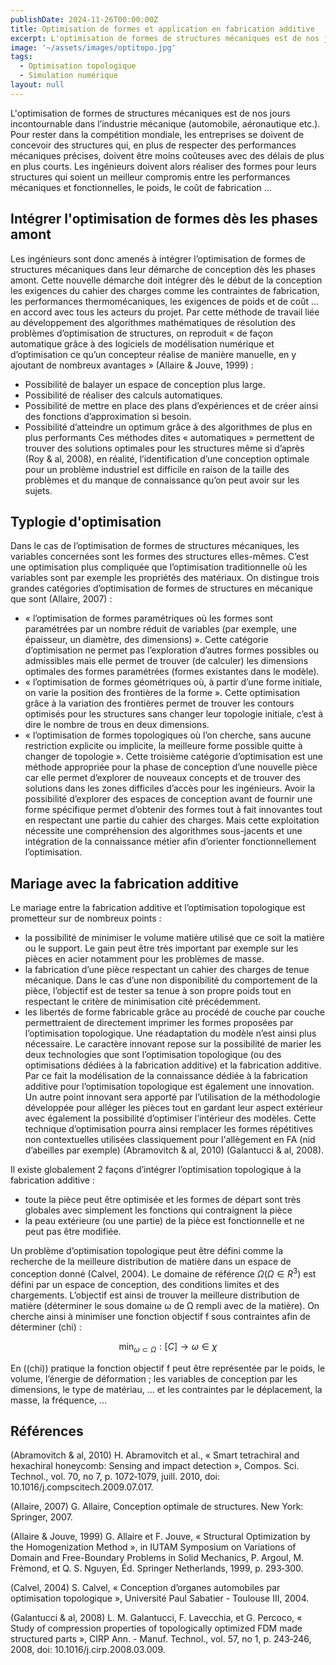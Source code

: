 ```yaml
---
publishDate: 2024-11-26T00:00:00Z
title: Optimisation de formes et application en fabrication additive 
excerpt: L'optimisation de formes de structures mécaniques est de nos jours incontournable dans l’industrie mécanique (automobile, aéronautique etc.). 
image: '~/assets/images/optitopo.jpg'
tags:
  - Optimisation topologique
  - Simulation numérique
layout: null
---
```


<head>
    <script>
        MathJax = {
            tex: {
                inlineMath: [['$', '$'], ['\\(', '\\)']],
                displayMath: [['$$', '$$'], ['\\[', '\\]']]
            },
            svg: {
                fontCache: 'global'
            }
        };
    </script>
    <script src="https://cdn.jsdelivr.net/npm/mathjax@3/es5/tex-mml-chtml.js"></script>
</head>

L'optimisation de formes de structures mécaniques est de nos jours incontournable dans l’industrie mécanique (automobile, aéronautique etc.). Pour rester dans la compétition mondiale, les entreprises se doivent de concevoir des structures qui, en plus de respecter des performances mécaniques précises, doivent être moins coûteuses avec des délais de plus en plus courts. Les ingénieurs doivent alors réaliser des formes pour leurs structures qui soient un meilleur compromis entre les performances mécaniques et fonctionnelles, le poids, le coût de fabrication ... 

## Intégrer l'optimisation de formes dès les phases amont

Les ingénieurs sont donc amenés à intégrer l’optimisation de formes de structures mécaniques dans leur démarche de conception dès les phases amont. Cette nouvelle démarche doit intégrer dès le début de la conception les exigences du cahier des charges comme les contraintes de fabrication, les performances thermomécaniques, les exigences de poids et de coût ... en accord avec tous les acteurs du projet. Par cette méthode de travail liée au développement des algorithmes mathématiques de résolution des problèmes d’optimisation de structures, on reproduit « de façon automatique grâce à des logiciels de modélisation numérique et d’optimisation ce qu’un concepteur réalise de manière manuelle, en y ajoutant de nombreux avantages » (Allaire & Jouve, 1999) : 
- Possibilité de balayer un espace de conception plus large. 
- Possibilité de réaliser des calculs automatiques. 
- Possibilité de mettre en place des plans d’expériences et de créer ainsi des fonctions d’approximation si besoin. 
- Possibilité d’atteindre un optimum grâce à des algorithmes de plus en plus performants
Ces méthodes dites « automatiques » permettent de trouver des solutions optimales pour les structures même si d’après (Roy & al, 2008), en réalité, l’identification d’une conception optimale pour un problème industriel est difficile en raison de la taille des problèmes et du manque de connaissance qu’on peut avoir sur les sujets.

## Typlogie d'optimisation

Dans le cas de l’optimisation de formes de structures mécaniques, les variables concernées sont les formes des structures elles-mêmes. C’est une optimisation plus compliquée que l’optimisation traditionnelle où les variables sont par exemple les propriétés des matériaux. On distingue trois grandes catégories d’optimisation de formes de structures en mécanique que sont (Allaire, 2007) : 
- « l’optimisation de formes paramétriques où les formes sont paramétrées par un nombre réduit de variables (par exemple, une épaisseur, un diamètre, des dimensions) ». Cette catégorie d’optimisation ne permet pas l’exploration d’autres formes possibles ou admissibles mais elle permet de trouver (de calculer) les dimensions optimales des formes paramétrées (formes existantes dans le modèle). 
- « l’optimisation de formes géométriques où, à partir d’une forme initiale, on varie la position des frontières de la forme ». Cette optimisation grâce à la variation des frontières permet de trouver les contours optimisés pour les structures sans changer leur topologie initiale, c’est à dire le nombre de trous en deux dimensions.
- « l’optimisation de formes topologiques où l’on cherche, sans aucune restriction explicite ou implicite, la meilleure forme possible quitte à changer de topologie ».
Cette troisième catégorie d’optimisation est une méthode appropriée pour la phase de conception d’une nouvelle pièce car elle permet d’explorer de nouveaux concepts et de trouver des solutions dans les zones difficiles d’accès pour les ingénieurs. Avoir la possibilité d’explorer des espaces de conception avant de fournir une forme spécifique permet d’obtenir des formes tout à fait innovantes tout en respectant une partie du cahier des charges. Mais cette exploitation nécessite une compréhension des algorithmes sous-jacents et une intégration de la connaissance métier afin d’orienter fonctionnellement l’optimisation. 

## Mariage avec la fabrication additive 

Le mariage entre la fabrication additive et l’optimisation topologique est prometteur sur de nombreux points :
- la possibilité de minimiser le volume matière utilisé que ce soit la matière ou le support. Le gain peut être très important par exemple sur les pièces en acier notamment pour les problèmes de masse.
- la fabrication d’une pièce respectant un cahier des charges de tenue mécanique. Dans le cas d’une non disponibilité du comportement de la pièce, l’objectif est de tester sa tenue à son propre poids tout en respectant le critère de minimisation cité précédemment.
- les libertés de forme fabricable grâce au procédé de couche par couche permettraient de directement imprimer les formes proposées par l’optimisation topologique. Une réadaptation du modèle n’est ainsi plus nécessaire.
Le caractère innovant repose sur la possibilité de marier les deux technologies que sont l’optimisation topologique (ou des optimisations dédiées à la fabrication additive) et la fabrication additive. Par ce fait la modélisation de la connaissance dédiée à la fabrication additive pour l’optimisation topologique est également une innovation. Un autre point innovant sera apporté par l’utilisation de la méthodologie développée pour alléger les pièces tout en gardant leur aspect extérieur avec également la possibilité d’optimiser l’intérieur des modèles. Cette technique d’optimisation pourra ainsi remplacer les formes répétitives non contextuelles utilisées classiquement pour l'allègement en FA (nid d’abeilles par exemple) (Abramovitch & al, 2010) (Galantucci & al, 2008).

Il existe globalement 2 façons d’intégrer l’optimisation topologique à la fabrication additive :
- toute la pièce peut être optimisée et les formes de départ sont très globales avec simplement les fonctions qui contraignent la pièce
- la peau extérieure (ou une partie) de la pièce est fonctionnelle et ne peut pas être modifiée.

Un problème d’optimisation topologique peut être défini comme la recherche de la meilleure distribution de matière dans un espace de conception donné (Calvel, 2004). Le domaine de référence $\Omega (\Omega \in R^{3})$ est défini par un espace de conception, des conditions limites et des chargements. L’objectif est ainsi de trouver la meilleure distribution de matière (déterminer le sous domaine ω de Ω rempli avec de la matière). On cherche ainsi à minimiser une fonction objectif f sous contraintes afin de déterminer \(chi\) : 

$$
\min_{\omega \subset \Omega}:[C] \to \omega \in \chi
$$

En \((chi)\) pratique la fonction objectif f peut être représentée par le poids, le volume, l’énergie de déformation ; les variables de conception par les dimensions, le type de matériau, … et les contraintes par le déplacement, la masse, la fréquence, … 

## Références

(Abramovitch & al, 2010) H. Abramovitch et al., « Smart tetrachiral and hexachiral honeycomb: Sensing and impact detection », Compos. Sci. Technol., vol. 70, no 7, p. 1072‑1079, juill. 2010, doi: 10.1016/j.compscitech.2009.07.017.

(Allaire, 2007) G. Allaire, Conception optimale de structures. New York: Springer, 2007.

(Allaire & Jouve, 1999) G. Allaire et F. Jouve, « Structural Optimization by the Homogenization Method », in IUTAM Symposium on Variations of Domain and Free-Boundary Problems in Solid Mechanics, P. Argoul, M. Frémond, et Q. S. Nguyen, Éd. Springer Netherlands, 1999, p. 293‑300.

(Calvel, 2004) S. Calvel, « Conception d’organes automobiles par optimisation topologique », Université Paul Sabatier - Toulouse III, 2004.

(Galantucci & al, 2008) L. M. Galantucci, F. Lavecchia, et G. Percoco, « Study of compression properties of topologically optimized FDM made structured parts », CIRP Ann. - Manuf. Technol., vol. 57, no 1, p. 243‑246, 2008, doi: 10.1016/j.cirp.2008.03.009.
